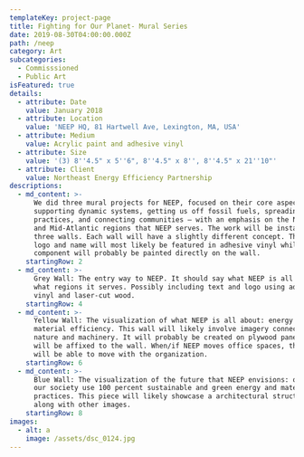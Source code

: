 ```yaml
---
templateKey: project-page
title: Fighting for Our Planet- Mural Series
date: 2019-08-30T04:00:00.000Z
path: /neep
category: Art
subcategories:
  - Commisssioned
  - Public Art
isFeatured: true
details:
  - attribute: Date
    value: January 2018
  - attribute: Location
    value: 'NEEP HQ, 81 Hartwell Ave, Lexington, MA, USA'
  - attribute: Medium
    value: Acrylic paint and adhesive vinyl
  - attribute: Size
    value: '(3) 8''4.5" x 5''6", 8''4.5" x 8'', 8''4.5" x 21''10"'
  - attribute: Client
    value: Northeast Energy Efficiency Partnership
descriptions:
  - md_content: >-
      We did three mural projects for NEEP, focused on their core aspects:
      supporting dynamic systems, getting us off fossil fuels, spreading best
      practices, and connecting communities – with an emphasis on the Northeast
      and Mid-Atlantic regions that NEEP serves. The work will be installed on
      three walls. Each wall will have a slightly different concept. The NEEP
      logo and name will most likely be featured in adhesive vinyl while the art
      component will probably be painted directly on the wall.
    startingRow: 2
  - md_content: >-
      Grey Wall: The entry way to NEEP. It should say what NEEP is all about and
      what regions it serves. Possibly including text and logo using adhesive
      vinyl and laser-cut wood.
    startingRow: 4
  - md_content: >-
      Yellow Wall: The visualization of what NEEP is all about: energy and
      material efficiency. This wall will likely involve imagery connecting
      nature and machinery. It will probably be created on plywood panels that
      will be affixed to the wall. When/if NEEP moves office spaces, this work
      will be able to move with the organization.
    startingRow: 6
  - md_content: >-
      Blue Wall: The visualization of the future that NEEP envisions: one where
      our society use 100 percent sustainable and green energy and material
      practices. This piece will likely showcase a architectural structures
      along with other images.
    startingRow: 8
images:
  - alt: a
    image: /assets/dsc_0124.jpg
---
```


